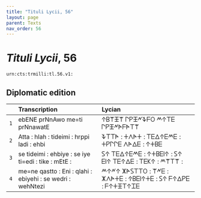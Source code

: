 ```yaml
---
title: "Tituli Lycii, 56"
layout: page
parent: Texts
nav_order: 56
---
```




# *Tituli Lycii*, 56




`urn:cts:trmilli:tl.56.v1:`

## Diplomatic edition

|  | Transcription | Lycian |
| :---: | :------ | :------ |
| `1` | ebENE prNnAwo me=ti prNnawatE | 𐊁𐊂𐊚𐊑𐊚 𐊓𐊕𐊑𐊏𐊙𐊇𐊒 𐊎𐊁𐊗𐊆 𐊓𐊕𐊑𐊏𐊀𐊇𐊀𐊗𐊚 |
| `2` | Atta : hlah : tideimi : hrppi ladi : ehbi | 𐊙𐊗𐊗𐊀 : 𐊛𐊍𐊀𐊛 : 𐊗𐊆𐊅𐊁𐊆𐊎𐊆 : 𐊛𐊕𐊓𐊓𐊆 𐊍𐊀𐊅𐊆 : 𐊁𐊛𐊂𐊆 |
| `3` | se tideimi : ehbiye : se iye ti=edi : tike : mEtE : | 𐊖𐊁 𐊗𐊆𐊅𐊁𐊆𐊎𐊆 : 𐊁𐊛𐊂𐊆𐊊𐊁 : 𐊖𐊁 𐊆𐊊𐊁 𐊗𐊆𐊁𐊅𐊆 : 𐊗𐊆𐊋𐊁 : 𐊎𐊚𐊗𐊚 : |
| `4` | me=ne qastto : Eni : qlahi : ebiyehi : se wedri : wehNtezi | 𐊎𐊁𐊏𐊁 𐊌𐊀𐊖𐊗𐊗𐊒 : 𐊚𐊏𐊆 : 𐊌𐊍𐊀𐊛𐊆 : 𐊁𐊂𐊆𐊊𐊁𐊛𐊆 : 𐊖𐊁 𐊇𐊁𐊅𐊕𐊆 : 𐊇𐊁𐊛𐊑𐊗𐊁𐊈𐊆 |